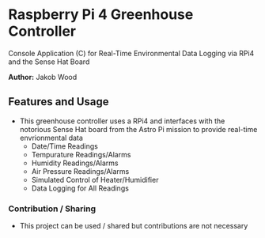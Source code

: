 # Raspberry Pi 4 Greenhouse Controller

Console Application (C) for Real-Time Environmental Data Logging via RPi4 and the Sense Hat Board

**Author:** Jakob Wood

## Features and Usage

- This greenhouse controller uses a RPi4 and interfaces with the notorious Sense Hat board from the Astro Pi mission to provide real-time envrionmental data
  - Date/Time Readings
  - Tempurature Readings/Alarms
  - Humidity Readings/Alarms
  - Air Pressure Readings/Alarms
  - Simulated Control of Heater/Humidifier 
  - Data Logging for All Readings

### Contribution / Sharing

- This project can be used / shared but contributions are not necessary
